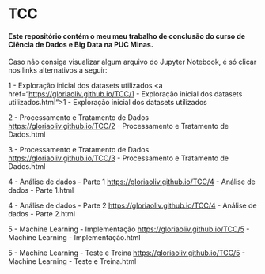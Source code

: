 # TCC
#### Este repositório contém o meu meu trabalho de conclusão do curso de Ciência de Dados e Big Data na PUC Minas.

Caso não consiga visualizar algum arquivo do Jupyter Notebook, é só clicar nos links alternativos a seguir:

1 - Exploração inicial dos datasets utilizados
<a href=“https://gloriaoliv.github.io/TCC/1 - Exploração inicial dos datasets utilizados.html“>1 - Exploração inicial dos datasets utilizados</a>

2 - Processamento e Tratamento de Dados
https://gloriaoliv.github.io/TCC/2 - Processamento e Tratamento de Dados.html

3 - Processamento e Tratamento de Dados
https://gloriaoliv.github.io/TCC/3 - Processamento e Tratamento de Dados.html

4 - Análise de dados - Parte 1
https://gloriaoliv.github.io/TCC/4 - Análise de dados - Parte 1.html

4 - Análise de dados - Parte 2
https://gloriaoliv.github.io/TCC/4 - Análise de dados - Parte 2.html

5 - Machine Learning - Implementação
https://gloriaoliv.github.io/TCC/5 - Machine Learning - Implementação.html

5 - Machine Learning - Teste e Treina
https://gloriaoliv.github.io/TCC/5 - Machine Learning - Teste e Treina.html

